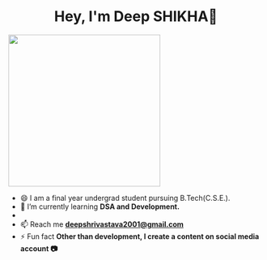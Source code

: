 
<h1 align="center">Hey, I'm Deep SHIKHA👋</h1>
<img src="https://images.app.goo.gl/f2bRP529nyGV5Rss7" width="300" align='mid'>

- 😄 I am a final year undergrad student pursuing B.Tech(C.S.E.).
- 🌱 I’m currently learning **DSA and Development.**
- 
- 📫 Reach me **deepshrivastava2001@gmail.com**
- ⚡ Fun fact **Other than development, I create a content on social media account 📷**
